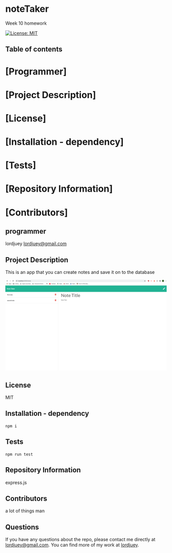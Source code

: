 # noteTaker
Week 10 homework 

  [![License: MIT](https://img.shields.io/badge/License-MIT-yellow.svg)](https://opensource.org/licenses/MIT)

  ## Table of contents 

  # [Programmer] 
  # [Project Description] 
  # [License] 
  # [Installation - dependency]
  # [Tests]
  # [Repository Information]
  # [Contributors] 


  ## programmer
  lordjuey
  lordjuey@gmail.com
  
  ## Project Description
  This is an app that you can create notes and save it on to the database
  
![image](https://github.com/lordjuey/noteTaker/blob/master/public/assets/Screen%20Shot%202020-08-09%20at%205.41.02%20pm.png)

  ## License
  MIT

  ## Installation - dependency
  ~~~
  npm i 
  ~~~
  ## Tests
  ~~~
  npm run test
  ~~~
  ## Repository Information 
  express.js

  ## Contributors 
  a lot of things man

  ## Questions
  
  If you have any questions about the repo, please contact me directly at lordjuey@gmail.com.
  You can find more of my work at [lordjuey](https://github.com/lordjuey).
  
